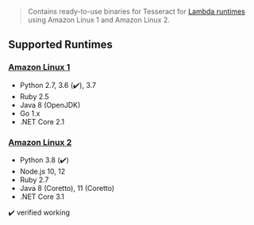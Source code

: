 > Contains ready-to-use binaries for Tesseract for [Lambda runtimes](https://docs.aws.amazon.com/lambda/latest/dg/lambda-runtimes.html) using Amazon Linux 1 and Amazon Linux 2.

## Supported Runtimes

### [Amazon Linux 1](./amazonlinux-1)

- Python 2.7, 3.6 (:heavy_check_mark:), 3.7
- Ruby 2.5
- Java 8 (OpenJDK)
- Go 1.x
- .NET Core 2.1

### [Amazon Linux 2](./amazonlinux-2)

- Python 3.8 (:heavy_check_mark:)
- Node.js 10, 12
- Ruby 2.7
- Java 8 (Coretto), 11 (Coretto)
- .NET Core 3.1

:heavy_check_mark: verified working